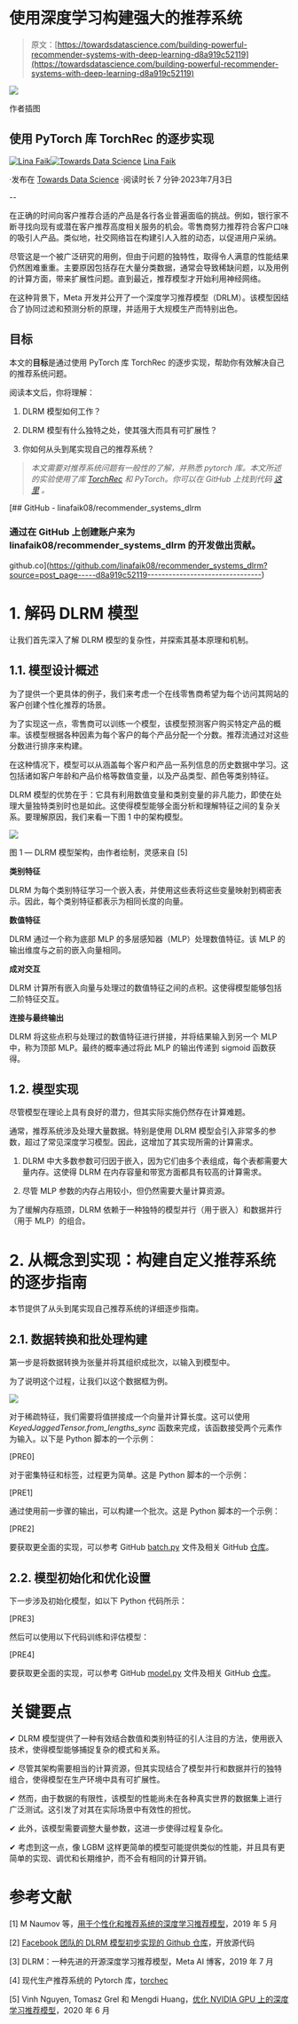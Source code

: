 # 使用深度学习构建强大的推荐系统

> 原文：[https://towardsdatascience.com/building-powerful-recommender-systems-with-deep-learning-d8a919c52119](https://towardsdatascience.com/building-powerful-recommender-systems-with-deep-learning-d8a919c52119)

![](../Images/8f6471ecbf2d007861bcf4ab5b5aa65a.png)

作者插图

## 使用 PyTorch 库 TorchRec 的逐步实现

[](https://linafaik.medium.com/?source=post_page-----d8a919c52119--------------------------------)[![Lina Faik](../Images/24a3aa67a2d9dc3e074ceead04ab4cc8.png)](https://linafaik.medium.com/?source=post_page-----d8a919c52119--------------------------------)[](https://towardsdatascience.com/?source=post_page-----d8a919c52119--------------------------------)[![Towards Data Science](../Images/a6ff2676ffcc0c7aad8aaf1d79379785.png)](https://towardsdatascience.com/?source=post_page-----d8a919c52119--------------------------------) [Lina Faik](https://linafaik.medium.com/?source=post_page-----d8a919c52119--------------------------------)

·发布在 [Towards Data Science](https://towardsdatascience.com/?source=post_page-----d8a919c52119--------------------------------) ·阅读时长 7 分钟·2023年7月3日

--

在正确的时间向客户推荐合适的产品是各行各业普遍面临的挑战。例如，银行家不断寻找向现有或潜在客户推荐高度相关服务的机会。零售商努力推荐符合客户口味的吸引人产品。类似地，社交网络旨在构建引人入胜的动态，以促进用户采纳。

尽管这是一个被广泛研究的用例，但由于问题的独特性，取得令人满意的性能结果仍然困难重重。主要原因包括存在大量分类数据，通常会导致稀缺问题，以及用例的计算方面，带来扩展性问题。直到最近，推荐模型才开始利用神经网络。

在这种背景下，Meta 开发并公开了一个深度学习推荐模型（DRLM）。该模型因结合了协同过滤和预测分析的原理，并适用于大规模生产而特别出色。

## **目标**

本文的**目标**是通过使用 PyTorch 库 TorchRec 的逐步实现，帮助你有效解决自己的推荐系统问题。

阅读本文后，你将理解：

1.  DLRM 模型如何工作？

1.  DLRM 模型有什么独特之处，使其强大而具有可扩展性？

1.  你如何从头到尾实现自己的推荐系统？

> *本文需要对推荐系统问题有一般性的了解，并熟悉 pytorch 库。本文所述的实验使用了库* [*TorchRec*](https://pytorch.org/torchrec/) *和 PyTorch。你可以在 GitHub 上找到代码* [*这里*](https://github.com/linafaik08/recommender_systems_dlrm) *。*

[](https://github.com/linafaik08/recommender_systems_dlrm?source=post_page-----d8a919c52119--------------------------------) [## GitHub - linafaik08/recommender_systems_dlrm

### 通过在 GitHub 上创建账户来为 linafaik08/recommender_systems_dlrm 的开发做出贡献。

github.co](https://github.com/linafaik08/recommender_systems_dlrm?source=post_page-----d8a919c52119--------------------------------)

# 1. 解码 DLRM 模型

让我们首先深入了解 DLRM 模型的复杂性，并探索其基本原理和机制。

## 1.1. 模型设计概述

为了提供一个更具体的例子，我们来考虑一个在线零售商希望为每个访问其网站的客户创建个性化推荐的场景。

为了实现这一点，零售商可以训练一个模型，该模型预测客户购买特定产品的概率。该模型根据各种因素为每个客户的每个产品分配一个分数。推荐流通过对这些分数进行排序来构建。

在这种情况下，模型可以从涵盖每个客户和产品一系列信息的历史数据中学习。这包括诸如客户年龄和产品价格等数值变量，以及产品类型、颜色等类别特征。

DLRM 模型的优势在于：它具有利用数值变量和类别变量的非凡能力，即使在处理大量独特类别时也是如此。这使得模型能够全面分析和理解特征之间的复杂关系。要理解原因，我们来看一下图 1 中的架构模型。

![](../Images/a5d7e4f4d21de2f6f97990b514200e4b.png)

图 1 — DLRM 模型架构，由作者绘制，灵感来自 [5]

**类别特征**

DLRM 为每个类别特征学习一个嵌入表，并使用这些表将这些变量映射到稠密表示。因此，每个类别特征都表示为相同长度的向量。

**数值特征**

DLRM 通过一个称为底部 MLP 的多层感知器（MLP）处理数值特征。该 MLP 的输出维度与之前的嵌入向量相同。

**成对交互**

DLRM 计算所有嵌入向量与处理过的数值特征之间的点积。这使得模型能够包括二阶特征交互。

**连接与最终输出**

DLRM 将这些点积与处理过的数值特征进行拼接，并将结果输入到另一个 MLP 中，称为顶部 MLP。最终的概率通过将此 MLP 的输出传递到 sigmoid 函数获得。

## 1.2\. 模型实现

尽管模型在理论上具有良好的潜力，但其实际实施仍然存在计算难题。

通常，推荐系统涉及处理大量数据。特别是使用 DLRM 模型会引入非常多的参数，超过了常见深度学习模型。因此，这增加了其实现所需的计算需求。

1.  DLRM 中大多数参数可归因于嵌入，因为它们由多个表组成，每个表都需要大量内存。这使得 DLRM 在内存容量和带宽方面都具有较高的计算需求。

1.  尽管 MLP 参数的内存占用较小，但仍然需要大量计算资源。

为了缓解内存瓶颈，DLRM 依赖于一种独特的模型并行（用于嵌入）和数据并行（用于 MLP）的组合。

# 2\. 从概念到实现：构建自定义推荐系统的逐步指南

本节提供了从头到尾实现自己推荐系统的详细逐步指南。

## 2.1\. 数据转换和批处理构建

第一步是将数据转换为张量并将其组织成批次，以输入到模型中。

为了说明这个过程，让我们以这个数据框为例。

![](../Images/d1afe7be20a6083ca02cc8a257e052a7.png)

对于稀疏特征，我们需要将值拼接成一个向量并计算长度。这可以使用 *KeyedJaggedTensor.from_lengths_sync* 函数来完成，该函数接受两个元素作为输入。以下是 Python 脚本的一个示例：

[PRE0]

对于密集特征和标签，过程更为简单。这是 Python 脚本的一个示例：

[PRE1]

通过使用前一步骤的输出，可以构建一个批次。这是 Python 脚本的一个示例：

[PRE2]

要获取更全面的实现，可以参考 GitHub [batch.py](https://github.com/linafaik08/recommender_systems_dlrm/blob/main/src/batch.py) 文件及相关 GitHub [仓库](https://github.com/linafaik08/recommender_systems_dlrm/)。

## 2.2\. 模型初始化和优化设置

下一步涉及初始化模型，如以下 Python 代码所示：

[PRE3]

然后可以使用以下代码训练和评估模型：

[PRE4]

要获取更全面的实现，可以参考 GitHub [model.py](https://github.com/linafaik08/recommender_systems_dlrm/blob/main/src/model.py) 文件及相关 GitHub [仓库](https://github.com/linafaik08/recommender_systems_dlrm/)。

# 关键要点

✔ DLRM 模型提供了一种有效结合数值和类别特征的引人注目的方法，使用嵌入技术，使得模型能够捕捉复杂的模式和关系。

✔ 尽管其架构需要相当的计算资源，但其实现结合了模型并行和数据并行的独特组合，使得模型在生产环境中具有可扩展性。

✔ 然而，由于数据的有限性，该模型的性能尚未在各种真实世界的数据集上进行广泛测试。这引发了对其在实际场景中有效性的担忧。

✔ 此外，该模型需要调整大量参数，这进一步使得过程复杂化。

✔ 考虑到这一点，像 LGBM 这样更简单的模型可能提供类似的性能，并且具有更简单的实现、调优和长期维护，而不会有相同的计算开销。

# 参考文献

[1] M Naumov 等，[用于个性化和推荐系统的深度学习推荐模型](https://arxiv.org/abs/1906.00091?fbclid=IwAR1yd08rme7ON-rIRO0IiooMJEtv0JBYyWPpLuAlli3zmPy2XmJP92UtM7k)，2019 年 5 月

[2] [Facebook 团队的 DLRM 模型初步实现的 Github 仓库](https://github.com/facebookresearch/dlrm?fbclid=IwAR1YrymUGB7IG8k2x7h4cw7JXRkdS8NcrITUUQ71K2GrbVE5CNxMFf2esFQ)，开放源代码

[3] DLRM：一种先进的开源深度学习推荐模型，Meta AI 博客，2019 年 7 月

[4] 现代生产推荐系统的 Pytorch 库，[torchec](https://pytorch.org/blog/introducing-torchrec/)

[5] Vinh Nguyen, Tomasz Grel 和 Mengdi Huang，[优化 NVIDIA GPU 上的深度学习推荐模型](https://developer.nvidia.com/blog/optimizing-dlrm-on-nvidia-gpus/)，2020 年 6 月
